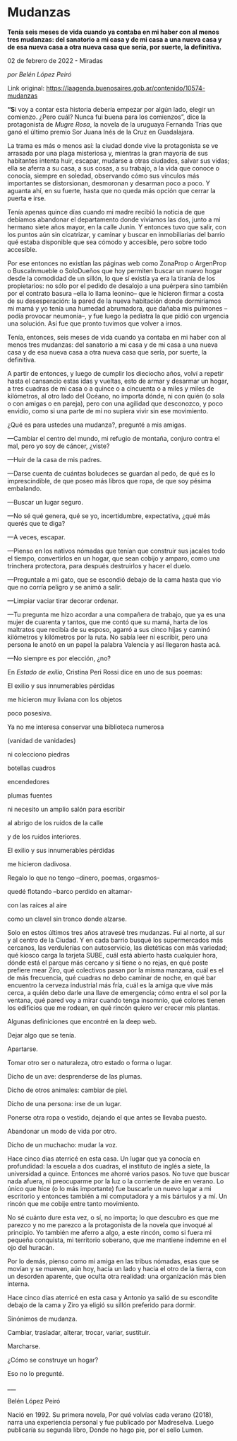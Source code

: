 # Mudanzas

**Tenía seis meses de vida cuando ya contaba en mi haber con al menos tres mudanzas: del sanatorio a mi casa y de mi casa a una nueva casa y de esa nueva casa a otra nueva casa que sería, por suerte, la definitiva.**

02 de febrero de 2022 - Miradas

_por Belén López Peiró_

Link original: https://laagenda.buenosaires.gob.ar/contenido/10574-mudanzas



**“S**i voy a contar esta historia debería empezar por algún lado, elegir un comienzo. ¿Pero cuál? Nunca fui buena para los comienzos”, dice la protagonista de *Mugre Rosa*, la novela de la uruguaya Fernanda Trías que ganó el último premio Sor Juana Inés de la Cruz en Guadalajara.




La trama es más o menos así: la ciudad donde vive la protagonista se ve arrasada por una plaga misteriosa y, mientras la gran mayoría de sus habitantes intenta huir, escapar, mudarse a otras ciudades, salvar sus vidas; ella se aferra a su casa, a sus cosas, a su trabajo, a la vida que conoce o conocía, siempre en soledad, observando cómo sus vínculos más importantes se distorsionan, desmoronan y desarman poco a poco. Y aguanta ahí, en su fuerte, hasta que no queda más opción que cerrar la puerta e irse.




Tenía apenas quince días cuando mi madre recibió la noticia de que debíamos abandonar el departamento donde vivíamos las dos, junto a mi hermano siete años mayor, en la calle Junín. Y entonces tuvo que salir, con los puntos aún sin cicatrizar, y caminar y buscar en inmobiliarias del barrio qué estaba disponible que sea cómodo y accesible, pero sobre todo accesible.




Por ese entonces no existían las páginas web como ZonaProp o ArgenProp o BuscaInmueble o SoloDueños que hoy permiten buscar un nuevo hogar desde la comodidad de un sillón, lo que sí existía ya era la tiranía de los propietarios: no sólo por el pedido de desalojo a una puérpera sino también por el contrato basura –ella lo llama leonino– que le hicieron firmar a costa de su desesperación: la pared de la nueva habitación donde dormiríamos mi mamá y yo tenía una humedad abrumadora, que dañaba mis pulmones –podía provocar neumonía–, y fue luego la pediatra la que pidió con urgencia una solución. Así fue que pronto tuvimos que volver a irnos.




Tenía, entonces, seis meses de vida cuando ya contaba en mi haber con al menos tres mudanzas: del sanatorio a mi casa y de mi casa a una nueva casa y de esa nueva casa a otra nueva casa que sería, por suerte, la definitiva.




A partir de entonces, y luego de cumplir los dieciocho años, volví a repetir hasta el cansancio estas idas y vueltas, esto de armar y desarmar un hogar, a tres cuadras de mi casa o a quince o a cincuenta o a miles y miles de kilómetros, al otro lado del Océano, no importa dónde, ni con quién (o sola o con amigas o en pareja), pero con una agilidad que desconozco, y poco envidio, como si una parte de mí no supiera vivir sin ese movimiento.




¿Qué es para ustedes una mudanza?, pregunté a mis amigas.




—Cambiar el centro del mundo, mi refugio de montaña, conjuro contra el mal, pero yo soy de cáncer, ¿viste?




—Huir de la casa de mis padres.




—Darse cuenta de cuántas boludeces se guardan al pedo, de qué es lo imprescindible, de que poseo más libros que ropa, de que soy pésima embalando.




—Buscar un lugar seguro.




—No sé qué genera, qué se yo, incertidumbre, expectativa, ¿qué más querés que te diga?




—A veces, escapar.




—Pienso en los nativos nómadas que tenían que construir sus jacales todo el tiempo, convertirlos en un hogar, que sean cobijo y amparo, como una trinchera protectora, para después destruirlos y hacer el duelo.




—Preguntale a mi gato, que se escondió debajo de la cama hasta que vio que no corría peligro y se animó a salir.




—Limpiar vaciar tirar decorar ordenar.




—Tu pregunta me hizo acordar a una compañera de trabajo, que ya es una mujer de cuarenta y tantos, que me contó que su mamá, harta de los maltratos que recibía de su esposo, agarró a sus cinco hijas y caminó kilómetros y kilómetros por la ruta. No sabía leer ni escribir, pero una persona le anotó en un papel la palabra Valencia y así llegaron hasta acá.




—No siempre es por elección, ¿no?




En *Estado de exilio*, Cristina Peri Rossi dice en uno de sus poemas:




El exilio y sus innumerables pérdidas




me hicieron muy liviana con los objetos




poco posesiva.




Ya no me interesa conservar una biblioteca numerosa




(vanidad de vanidades)




ni colecciono piedras




botellas cuadros




encendedores




plumas fuentes




ni necesito un amplio salón para escribir




al abrigo de los ruidos de la calle




y de los ruidos interiores.




El exilio y sus innumerables pérdidas




me hicieron dadivosa.




Regalo lo que no tengo –dinero, poemas, orgasmos-




quedé flotando –barco perdido en altamar-




con las raíces al aire




como un clavel sin tronco donde alzarse.




Solo en estos últimos tres años atravesé tres mudanzas. Fui al norte, al sur y al centro de la Ciudad. Y en cada barrio busqué los supermercados más cercanos, las verdulerías con autoservicio, las dietéticas con más variedad; qué kiosco carga la tarjeta SUBE, cuál está abierto hasta cualquier hora, dónde está el parque más cercano y si tiene o no rejas, en qué poste prefiere mear Ziro, qué colectivos pasan por la misma manzana, cuál es el de más frecuencia, qué cuadras no debo caminar de noche, en qué bar encuentro la cerveza industrial más fría, cuál es la amiga que vive más cerca, a quién debo darle una llave de emergencia; cómo entra el sol por la ventana, qué pared voy a mirar cuando tenga insomnio, qué colores tienen los edificios que me rodean, en qué rincón quiero ver crecer mis plantas.




Algunas definiciones que encontré en la deep web.




Dejar algo que se tenía.




Apartarse.




Tomar otro ser o naturaleza, otro estado o forma o lugar.




Dicho de un ave: desprenderse de las plumas.




Dicho de otros animales: cambiar de piel.




Dicho de una persona: irse de un lugar.




Ponerse otra ropa o vestido, dejando el que antes se llevaba puesto.




Abandonar un modo de vida por otro.




Dicho de un muchacho: mudar la voz.




Hace cinco días aterricé en esta casa. Un lugar que ya conocía en profundidad: la escuela a dos cuadras, el instituto de inglés a siete, la universidad a quince. Entonces me ahorré varios pasos. No tuve que buscar nada afuera, ni preocuparme por la luz o la corriente de aire en verano. Lo único que hice (o lo más importante) fue buscarle un nuevo lugar a mi escritorio y entonces también a mi computadora y a mis bártulos y a mí. Un rincón que me cobije entre tanto movimiento.




No sé cuánto dure esta vez, o sí, no importa; lo que descubro es que me parezco y no me parezco a la protagonista de la novela que invoqué al principio. Yo también me aferro a algo, a este rincón, como si fuera mi pequeña conquista, mi territorio soberano, que me mantiene indemne en el ojo del huracán.




Por lo demás, pienso como mi amiga en las tribus nómadas, esas que se movían y se mueven, aún hoy, hacia un lado y hacia el otro de la tierra, con un desorden aparente, que oculta otra realidad: una organización más bien interna.




Hace cinco días aterricé en esta casa y Antonio ya salió de su escondite debajo de la cama y Ziro ya eligió su sillón preferido para dormir.




Sinónimos de mudanza.




Cambiar, trasladar, alterar, trocar, variar, sustituir.




Marcharse.




¿Cómo se construye un hogar?




Eso no lo pregunté.




\_\_\_




Belén López Peiró




Nació en 1992. Su primera novela, Por qué volvías cada verano (2018), narra una experiencia personal y fue publicado por Madreselva. Luego publicaría su segunda libro, Donde no hago pie, por el sello Lumen.



